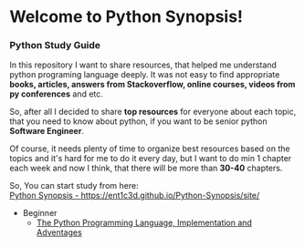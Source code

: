 Welcome to Python Synopsis!
===================

### Python Study Guide 


In this repository I want to share resources, that helped me understand python programing language deeply. 
It was not easy to find appropriate **books, articles, answers from Stackoverflow, online courses, videos from py conferences** and etc.   

So, after all I decided to share **top resources** for everyone about each topic, that you need to know about python, if you want to be senior python **Software Engineer**.   

Of course, it needs plenty of time to organize best resources based on the topics and it's hard for me to do it every day,  but I want to do min 1 chapter each week and now I think, that there will be more than **30-40** chapters.

So, You can start study from here:  
<i class="fa-file"></i>  [Python Synopsis - https://ent1c3d.github.io/Python-Synopsis/site/ ](https://ent1c3d.github.io/Python-Synopsis/site/)

- Beginner
    - [The Python Programming Language, Implementation and Adventages](https://ent1c3d.github.io/Python-Synopsis/site/beginner/1-Python_Programming_Lanuage)

